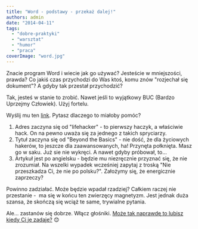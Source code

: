 ```yaml
---
title: "Word - podstawy - przekaż dalej!"
authors: admin
date: "2014-04-11"
tags:
  - "dobre-praktyki"
  - "warsztat"
  - "humor"
  - "praca"
coverImage: "word.jpg"
---
```


Znacie program Word i wiecie jak go używać? Jesteście w mniejszości, prawda? Co
jakiś czas przychodzi do Was ktoś, komu znów "rozjechał się dokument"? A gdyby
tak przestał przychodzić?

Tak, jesteś w stanie to zrobić. Nawet jeśli to wyjątkowy BUC (Bardzo Uprzejmy
Człowiek). Użyj fortelu.

Wyślij mu ten
[link](http://lifehacker.com/beyond-the-basics-six-tips-for-better-formatting-in-mi-1546090595).
Pytasz dlaczego to miałoby pomóc?

1. Adres zaczyna się od "lifehacker" - to pierwszy haczyk, a właściwie hack. On
   na pewno uważa się za jednego z takich spryciarzy.
2. Tytuł zaczyna się od "Beyond the Basics" - nie dość, że dla życiowych
   hakerów, to jeszcze dla zaawansowanych, ha! Przynęta połknięta. Masz go w
   saku. Już sie nie wykręci. A nawet gdyby próbował, to...
3. Artykuł jest po angielsku - będzie mu niezręcznie przyznać się, że nie
   zrozumiał. Na wszelki wypadek wcześniej zapytaj z troską "Nie przeszkadza Ci,
   że nie po polsku?". Założymy się, że energicznie zaprzeczy?

Powinno zadziałać. Może będzie wpadał rzadziej? Całkiem raczej nie przestanie -
 ma się w końcu ten zwierzęcy magnetyzm. Jest jednak duża szansa, że skończą się
wciąż te same, trywialne pytania.

Ale... zastanów się dobrze. Włącz
głośniki. [Może tak naprawdę to lubisz kiedy Ci je zadaje?](http://techwriter.you.are.mighty.aninote.com/)
😊
